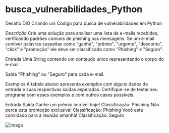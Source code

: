 # busca_vulnerabilidades_Python
Desafio DIO Criando um Código para busca de vulnerabilidades em Python

*Descrição*
Crie uma solução para analisar uma lista de e-mails recebidos, verificando padrões comuns de phishing nas mensagens. Se um e-mail contiver palavras suspeitas como "ganhe", "prêmio", "urgente", "desconto", "click" e "promoção" ele deve ser classificado como "Phishing" e "Seguro".

Entrada
Uma String contendo um conteúdo único representando o corpo do e-mail.

Saída
"Phishing" ou "Seguro" para cada e-mail.

Exemplos
A tabela abaixo apresenta exemplos com alguns dados de entrada e suas respectivas saídas esperadas. Certifique-se de testar seu programa com esses exemplos e com outros casos possíveis.

Entrada	Saída
Ganhe um prêmio incrível hoje!	Classificação: Phishing
Não perca esta promoção exclusiva!	Classificação: Phishing
Você está convidado para a reunião amanhã!	Classificação: Seguro

![image](https://github.com/user-attachments/assets/6f92536f-20a7-4128-85dc-27fd68d89f60)

